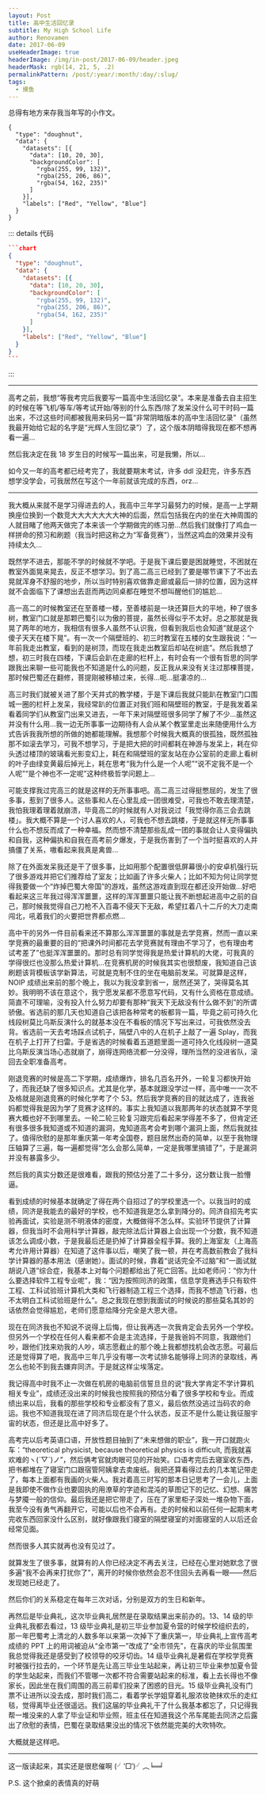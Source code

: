 ```yaml
---
layout: Post
title: 高中生活回忆录
subtitle: My High School Life
author: Renovamen
date: 2017-06-09
useHeaderImage: true
headerImage: /img/in-post/2017-06-09/header.jpeg
headerMask: rgb(14, 21, 5, .2)
permalinkPattern: /post/:year/:month/:day/:slug/
tags:
  - 摸鱼
---
```


总得有地方来存我当年写的小作文。

<!-- more -->
```chart
{
  "type": "doughnut",
  "data": {
    "datasets": [{
      "data": [10, 20, 30],
      "backgroundColor": [
        "rgba(255, 99, 132)",
        "rgba(255, 206, 86)",
        "rgba(54, 162, 235)"
      ]
    }],
    "labels": ["Red", "Yellow", "Blue"]
  }
}
```



::: details 代码
~~~json
```chart
{
  "type": "doughnut",
  "data": {
    "datasets": [{
      "data": [10, 20, 30],
      "backgroundColor": [
        "rgba(255, 99, 132)",
        "rgba(255, 206, 86)",
        "rgba(54, 162, 235)"
      ]
    }],
    "labels": ["Red", "Yellow", "Blue"]
  }
}
```
~~~
:::

---

高考之前，我想“等我考完后我要写一篇高中生活回忆录”。本来是准备去自主招生的时候在等飞机/等车/等考试开始/等别的什么东西/除了发呆没什么可干时码一篇出来，不过这些时间都被我用来码另一篇“非常阴暗版本的高中生活回忆录”（虽然我最开始给它起的名字是“光辉人生回忆录”）了，这个版本阴暗得我现在都不想再看一遍...

然后我决定在我 18 岁生日的时候写一篇出来，可是我懒，所以...

如今又一年的高考都已经考完了，我就要期末考试，许多 ddl 没赶完，许多东西想学没学会，可我居然在写这个一年前就该完成的东西，orz...

---

我大概从来就不是学习得进去的人，我高中三年学习最努力的时候，是高一上学期换座位换到一个数竞大大大大大大大神的后面，然后包括我在内的坐在大神周围的人就目睹了他两天做完了本来该一个学期做完的练习册...然后我们就像打了鸡血一样拼命的预习和刷题（我当时把这称之为“军备竞赛”），当然这鸡血的效果并没有持续太久...

既然学不进去，那能不学的时候就不学吧。于是我下课后要是困就睡觉，不困就在教室外面晃来晃去，反正不想学习。到了高二高三已经到了要是哪节课下了不出去晃就浑身不舒服的地步，所以当时特别喜欢做靠走廊或最后一排的位置，因为这样就不会面临下了课想出去逛而两边同桌都在睡觉不想叫醒他们的尴尬...

高一高二的时候教室还在至善楼一楼，至善楼前是一块还算巨大的平地，种了很多树，教室门口就是那颗巴蜀引以为傲的菩提，虽然长得似乎不太好。总之那就是我晃了两年的地方，我相信有很多人虽然不认识我，但看到我后也会知道“就是这个傻子天天在楼下晃”。有一次一个隔壁班的、初三时教室在五楼的女生跟我说：“一年前我走出教室，看到的是树顶，而现在我走出教室后却站在树底”。然后我想了想，初三时我在四楼，下课后会趴在走廊的栏杆上，有时会有一个很有哲思的同学跟我出来聊一些可能我也不知道是什么的问题，反正我从来没有关注过那棵菩提，那时候巴蜀还在翻修，菩提刚被移植过来，长得...呃...挺凄凉的...

高三时我们就被关进了那个天井式的教学楼，于是下课后我就只能趴在教室门口围城一圈的栏杆上发呆，我经常趴的位置正对我们班和隔壁班的教室，于是我发着呆看着同学们从教室门出来又进去，一年下来对隔壁班很多同学了解了不少...虽然这并没有什么用...我一边无所事事一边期待有人会从某个教室里走出来随便用什么方式告诉我我所想的所做的她都能理解。我想那个时候我大概真的很孤独，既然孤独那不如滚去学习，可我不想学习，于是把大把的时间都耗在神游与发呆上，耗在仰头透过楼顶的玻璃看光影变幻上，耗在和隔壁班的室友站在办公室前的走廊上看树的叶子由绿变黄最后掉光上，耗在思考“我为什么是一个人呢”“说不定我不是一个人呢”“是个神也不一定呢”这种终极哲学问题上...

可能支撑我过完高三的就是这样的无所事事吧。高二高三过得挺憋屈的，发生了很多事，惹到了很多人。这些事和人在心里乱成一团很难受，可我也不敢去理清楚，我怕我理着理着就崩溃，毕竟高二的时候就有人对我说过「我觉得你高三会去跳楼」。我大概不算是一个讨人喜欢的人，可我也不想去跳楼，于是就这样无所事事什么也不想反而成了一种幸福。然而想不清楚那些乱成一团的事就会让人变得偏执和自我，这种偏执和自我在高考前夕爆发，于是我伤害到了一个当时挺喜欢的人并搞僵了关系，嗷看起来我真是禽兽...

除了在外面发呆我还是干了很多事，比如用那个配置很低屏幕很小的安卓机强行玩了很多游戏并把它们推荐给了室友；比如画了许多火柴人；比如不知为何让同学觉得我要做一个“炸掉巴蜀大帝国”的游戏，虽然这游戏直到现在都还没开始做...好吧看起来这三年我过得浑浑噩噩，这样的浑浑噩噩只能让我不断想起进高中之前的自己，那时候我觉得自己刀枪不入百毒不侵天下无敌，希望扛着八十二斤的大刀走南闯北，吼着我们的火要把世界都点燃...

高中干的另外一件目前看来还不算那么浑浑噩噩的事就是去学竞赛，然而一直以来学竞赛的最重要的目的“把课外时间都花去学竞赛就有理由不学习了，也有理由考试考差了”也挺浑浑噩噩的。那时总有同学觉得我是热爱计算机的大佬，可我真的学得很烂也没那么热爱计算机...在竞赛机房的时候我其实也很颓废，我知道自己该刷题该背模板该学新算法，可就是克制不住的坐在电脑前发呆。可就算是这样，NOIP 成绩出来前的那个晚上，我以为我没拿到省一，居然还哭了，哭得莫名其妙。我明明不该在意这个，我宁愿发呆都不愿意写代码，又有什么资格在意成绩。简直不可理喻，没有投入什么努力却要有那种“我天下无敌没有什么做不到”的所谓骄傲。省选前的那几天也知道自己该把各种常考的板都背一篇，毕竟之前可持久化线段树莫比乌斯反演什么的就基本没在不看板的情况下写出来过，可我依然没去背。省选前一天去考场踩点试机子，隔壁八中的人在机子上敲了一遍 Splay，而我在机子上打开了扫雷。于是省选的时候看着五道题里面一道可持久化线段树一道莫比乌斯反演当场心态就崩了，崩得连网络流都一分没得，理所当然的没进省队，滚回去全职准备高考。

刚退竞赛的时候是高二下学期，成绩爆炸，排名几百名开外，一轮复习都快开始了，而我还缺了很多知识点。尤其是化学，基本就跟没学过一样，高中唯一一次不及格就是刚退竞赛的时候化学考了个 53。然后我学竞赛的目的就达成了，连我爸妈都觉得我是因为学了竞赛才这样的。事实上我知道以我那两年的状态就算不学竞赛大概也好不到哪里去。一轮二轮三轮复习跟完后看起来学得差不多了，但肯定还有很多很多我知道或不知道的漏洞，鬼知道高考会考到哪个漏洞上面，然后我就挂了。值得欣慰的是那年重庆第一年考全国卷，题目居然出奇的简单，以至于我物理压轴算了三遍，每一遍都觉得“怎么会那么简单，一定是我哪里搞错了”，于是漏洞并没有暴露多少。

然后我的真实分数还是很难看，跟我的预估分差了二十多分，这分数让我一脸懵逼。

看到成绩的时候基本就确定了得在两个自招过了的学校里选一个。以我当时的成绩，同济是我能去的最好的学校，也不知道我是怎么拿到降分的。同济自招先考实验再面试，实验是测不明液体的密度，大概做得不怎么样。实验环节提供了计算器，但我当时不会用科学计算器，敲完除法后计算器上会出现一个分数，我不知道该怎么调成小数，于是我最后还是扔掉了计算器全程手算。我的上海室友（上海高考允许用计算器）在知道了这件事以后，嘲笑了我一顿，并在考高数前教会了我科学计算器的基本用法（感谢她）。面试的时候，靠着“说话完全不过脑”和“一面试就胡说八道”综合症，我基本上对每个问题都给出了死亡回答。比如老师问：“你为什么要选择软件工程专业呢”，我：“因为按照同济的政策，信息学竞赛选手只有软件工程、工科试验班计算机大类和飞行器制造工程三个选择，而我不想造飞行器，也不太明白工科试验班是什么”。总之我现在想到我面试的时候说的那些莫名其妙的话依然会觉得尴尬，老师们愿意给降分完全是大恩大德。

现在在同济我也不知说不说得上后悔，但让我再选一次我肯定会去另外一个学校。但另外一个学校在任何人看来都不会是主流选择，于是我爸妈不同意，我跟他们吵，跟他们找来劝我的人吵，填志愿截止的那个晚上我都想找机会改志愿。可最后还是觉得算了吧，我高中三年几乎没有哪一次考试排名能够得上同济的录取线，再怎么也轮不到我去嫌弃同济。于是就这样尘埃落定。

我记得高中时我不止一次做在机房的电脑前信誓旦旦的说“我大学肯定不学计算机相关专业”，成绩还没出来的时候我也按照我的预估分看了很多学校和专业。而成绩出来以后，我看的那些学校和专业都没有了意义，最后依然没逃过当码农的命运。我也不知道我现在进了同济后现在是个什么状态，反正不是什么能让我征服宇宙的状态，但还是比高中好多了。

高考完以后考英语口语，开放性题目抽到了“未来想做的职业”，我一开口就跑火车：“theoretical physicist, because theoretical physics is difficult, 而我就喜欢难的ヽ(ˋ▽ˊ)ノ”，然后俩考官就肉眼可见的开始笑。口语考完后去寝室收东西，把书都堆在了寝室门口跟宿管阿姨拿去卖废纸。我把还算看得过去的几本笔记带走了，每本上面都有我画的火柴人。我对着高三时写的那本日记思考了一会儿，上面是我即使不做作业也要固执的用潦草的字迹和混沌的草图记下的记忆、幻想、痛苦与梦魇一般的信仰。最后我还是把它带走了，压在了家里柜子深处一堆杂物下面，我至今没有勇气再翻开它，可能以后也不会再有。走的时候和以前任何一起期末考完收东西回家没什么区别，就好像跟我们寝室的隔壁寝室的对面寝室的人以后还会经常见面。

然而很多人其实就再也没有见过了。

就算发生了很多事，就算有的人你已经决定不再去关注，已经在心里对她默念了很多遍“我不会再来打扰你了”，离开的时候你依然会忍不住回头去再看一眼——然后发现她已经走了。

然后你们的关系稳定在每年三次对话，分别是双方的生日和新年。

再然后是毕业典礼，这次毕业典礼居然是在录取结果出来前办的。13、14 级的毕业典礼我都去看过，13 级毕业典礼是初三毕业参加夏令营的时候学校组织去的，那一年巴蜀考上清北的人数多年以来第一次掉下了重庆第一，毕业典礼上宣传高考成绩的 PPT 上的用词被迫从“全市第一”改成了“全市领先”，在喜庆的毕业氛围里我总觉得我还是感受到了校领导的咬牙切齿。14 级毕业典礼是暑假在学校学竞赛时被强行拉去的，一个环节是先让高三毕业生站起来，再让初三毕业来参加夏令营的学生站起来，而我们不管哪一次都不符合需要站起来的标准，看上去长得也不像家长，因此坐在我们周围的高三前辈们投来了困惑的目光。15 级毕业典礼没有门票不让进所以没去成，那时我们高二，看着学长学姐穿着礼服浓妆艳抹欢乐的走红毯，觉得离毕业还很遥远。我们这届的毕业典礼干了什么我基本都忘了，只记得我帮一堆没来的人拿了毕业证和毕业照，班主任在知道我这个吊车尾能去同济之后露出了欣慰的表情，巴蜀在录取结果没出的情况下依然能完美的大吹特吹。

大概就是这样吧。

---

这一版读起来，其实还是很悲催啊 (╯‵□′)╯︵╘═╛

P.S. 这个掀桌的表情真的好萌

